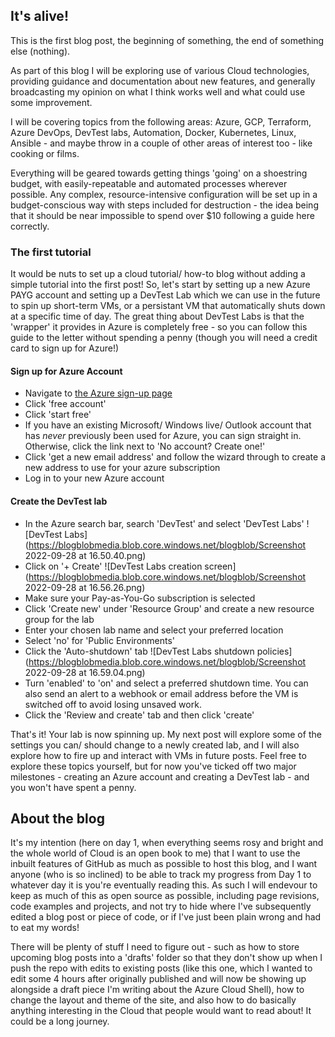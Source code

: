 ## It's alive!

This is the first blog post, the beginning of something, the end of something else (nothing).

As part of this blog I will be exploring use of various Cloud technologies, providing guidance and documentation about new features, and generally broadcasting my opinion on what I think works well and what could use some improvement.

I will be covering topics from the following areas: Azure, GCP, Terraform, Azure DevOps, DevTest labs, Automation, Docker, Kubernetes, Linux, Ansible - and maybe throw in a couple of other areas of interest too - like cooking or films. 

Everything will be geared towards getting things 'going' on a shoestring budget, with easily-repeatable and automated processes wherever possible. Any complex, resource-intensive configuration will be set up in a budget-conscious way with steps included for destruction - the idea being that it should be near impossible to spend over $10 following a guide here correctly. 

### The first tutorial

It would be nuts to set up a cloud tutorial/ how-to blog without adding a simple tutorial into the first post! So, let's start by setting up a new Azure PAYG account and setting up a DevTest Lab which we can use in the future to spin up short-term VMs, or a persistant VM that automatically shuts down at a specific time of day. The great thing about DevTest Labs is that the 'wrapper' it provides in Azure is completely free - so you can follow this guide to the letter without spending a penny (though you will need a credit card to sign up for Azure!)

#### Sign up for Azure Account

- Navigate to [the Azure sign-up page](https://azure.microsoft.com/en-us/pricing/purchase-options/pay-as-you-go/)
- Click 'free account'
- Click 'start free'
- If you have an existing Microsoft/ Windows live/ Outlook account that has _never_ previously been used for Azure, you can sign straight in. Otherwise, click the link next to 'No account? Create one!'
- Click 'get a new email address' and follow the wizard through to create a new address to use for your azure subscription
- Log in to your new Azure account

#### Create the DevTest lab

- In the Azure search bar, search 'DevTest' and select 'DevTest Labs'
![DevTest Labs](https://blogblobmedia.blob.core.windows.net/blogblob/Screenshot 2022-09-28 at 16.50.40.png)
- Click on '+ Create'
![DevTest Labs creation screen](https://blogblobmedia.blob.core.windows.net/blogblob/Screenshot 2022-09-28 at 16.56.26.png)
- Make sure your Pay-as-You-Go subscription is selected
- Click 'Create new' under 'Resource Group' and create a new resource group for the lab
- Enter your chosen lab name and select your preferred location
- Select 'no' for 'Public Environments'
- Click the 'Auto-shutdown' tab
![DevTest Labs shutdown policies](https://blogblobmedia.blob.core.windows.net/blogblob/Screenshot 2022-09-28 at 16.59.04.png)
- Turn 'enabled' to 'on' and select a preferred shutdown time. You can also send an alert to a webhook or email address before the VM is switched off to avoid losing unsaved work.
- Click the 'Review and create' tab and then click 'create'

That's it! Your lab is now spinning up. My next post will explore some of the settings you can/ should change to a newly created lab, and I will also explore how to fire up and interact with VMs in future posts. Feel free to explore these topics yourself, but for now you've ticked off two major milestones - creating an Azure account and creating a DevTest lab - and you won't have spent a penny.

## About the blog

It's my intention (here on day 1, when everything seems rosy and bright and the whole world of Cloud is an open book to me) that I want to use the inbuilt features of GitHub as much as possible to host this blog, and I want anyone (who is so inclined) to be able to track my progress from Day 1 to whatever day it is you're eventually reading this. As such I will endevour to keep as much of this as open source as possible, including page revisions, code examples and projects, and not try to hide where I've subsequently edited a blog post or piece of code, or if I've just been plain wrong and had to eat my words! 

There will be plenty of stuff I need to figure out - such as how to store upcoming blog posts into a 'drafts' folder so that they don't show up when I push the repo with edits to existing posts (like this one, which I wanted to edit some 4 hours after originally published and will now be showing up alongside a draft piece I'm writing about the Azure Cloud Shell), how to change the layout and theme of the site, and also how to do basically anything interesting in the Cloud that people would want to read about! It could be a long journey.